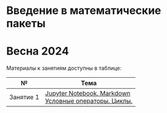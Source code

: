 # Введение в математические пакеты

# Весна 2024
Материалы к занятиям доступны в таблице:

| № | Тема |
|:---:|---|
| Занятие 1 | [Jupyter Notebook. Markdown](./lection%201/Jupyter%26Markdown.ipynb) <br> [Условные операторы. Циклы.](./lection%201/Basics.ipynb)|
